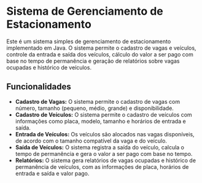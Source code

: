 # Sistema de Gerenciamento de Estacionamento

Este é um sistema simples de gerenciamento de estacionamento implementado em Java. O sistema permite o cadastro de vagas e veículos, controle da entrada e saída dos veículos, cálculo do valor a ser pago com base no tempo de permanência e geração de relatórios sobre vagas ocupadas e histórico de veículos.

## Funcionalidades

- **Cadastro de Vagas:** O sistema permite o cadastro de vagas com número, tamanho (pequeno, médio, grande) e disponibilidade.
- **Cadastro de Veículos:** O sistema permite o cadastro de veículos com informações como placa, modelo, tamanho e horários de entrada e saída.
- **Entrada de Veículos:** Os veículos são alocados nas vagas disponíveis, de acordo com o tamanho compatível da vaga e do veículo.
- **Saída de Veículos:** O sistema registra a saída do veículo, calcula o tempo de permanência e gera o valor a ser pago com base no tempo.
- **Relatórios:** O sistema gera relatórios de vagas ocupadas e histórico de permanência de veículos, com as informações de placa, horários de entrada e saída e valor pago.
